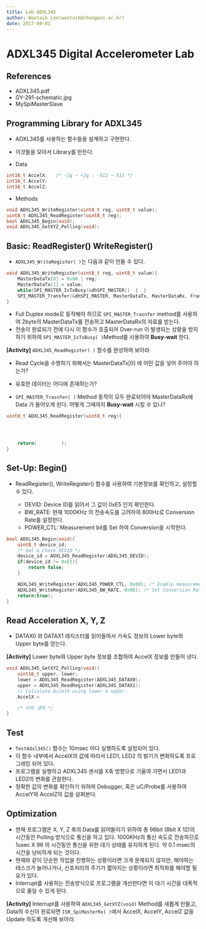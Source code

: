 ```yaml
---
title: Lab ADXL345  
author: Wootaik Lee(wootaik@changwon.ac.kr)  
date: 2017-09-01  
---
```


# ADXL345 Digital Accelerometer Lab  

## References

*   ADXL345.pdf
*   GY-291-schematic.jpg
*   MySpiMasterSlave


## Programming Library for ADXL345

*   ADXL345를 사용하는 함수들을 설계하고 구현한다.  
*   이것들을 모아서 Library를 만든다.



*   Data

```c
int16_t AccelX;   /* -2g ~ +2g : -512 ~ 511 */
int16_t AccelY;
int16_t AccelZ;
```



*   Methods

```C
void ADXL345_WriteRegister(uint8_t reg, uint8_t value);
uint8_t ADXL345_ReadRegister(uint8_t reg);
bool ADXL345_Begin(void);
void ADXL345_GetXYZ_Polling(void);
```



## Basic: ReadRegister() WriteRegister()

*   `ADXL345_WriteRegister( )`는 다음과 같이 만들 수 있다.

```c
void ADXL345_WriteRegister(uint8_t reg, uint8_t value){
    MasterDataTx[0] = 0x00 | reg;
    MasterDataTx[1] = value;
    while(SPI_MASTER_IsTxBusy(&dhSPI_MASTER))  {  }
    SPI_MASTER_Transfer(&dhSPI_MASTER, MasterDataTx, MasterDataRx, FrameByte);
}
```

*   Full Duplex mode로 동작해야 하므로 `SPI_MASTER_Trasnfer` method를 사용하여 2byte의 MasterDataTx를 전송하고 MasterDataRx의 자료를 받는다.
*   전송이 완료되기 전에 다시 이 함수가 호출되어 Over-run 이 발생되는 상황을 방지하기 위하여 `SPI_MASTER_IsTxBusy( )`Method를 사용하여 **Busy-wait** 한다.

**[Activity]** `ADXL345_ReadRegister( )` 함수를 완성하여 보아라

*   Read Cycle을 수행하기 위해서는 MasterDataTx[0] 에 어떤 값을 넣어 주어야 하는가?

*   유효한 데이터는 어디에 존재하는가?

*   `SPI_MASTER_Trasnfer( )` Method 동작이 모두 완료되어야 MasterDataRx에 Data 가 들어오게 된다.  어떻게 그때까지 **Busy-wait** 시킬 수 있나?

```c
uint8_t ADXL345_ReadRegister(uint8_t reg){




	return(         );
}
```



## Set-Up: Begin()

*   ReadRegister(), WriteRegister() 함수를 사용하여 기본정보를 확인하고, 설정할 수 있다.

    *   DEVID: Device ID를 읽어서 그 값이 0xE5 인지 확인한다.
    *   BW_RATE: 현재 1000KHz 의 전송속도를 고려하여 800Hz로 Conversion Rate를 설정한다.
    *   POWER_CTL: Measurement bit를 Set 하여 Conversion을 시작한다.

```c
bool ADXL345_Begin(void){
	uint8_t device_id;
	/* Get & Check DEVID */
	device_id = ADXL345_ReadRegister(ADXL345_DEVID);
	if(device_id != 0xE5){
		return false;
	}

	ADXL345_WriteRegister(ADXL345_POWER_CTL, 0x08); /* Enable measurements */
	ADXL345_WriteRegister(ADXL345_BW_RATE, 0x0D); /* Set Conversion Rate 800Hz */
	return(true);
}
```




## Read Acceleration X, Y, Z

*   DATAX0 와 DATAX1 레지스터를 읽어들여서 가속도 정보의 Lower byte와 Upper byte를 얻는다.

**[Activity]** Lower byte와 Upper byte 정보를 조합하여 AccelX 정보를 만들어 낸다.

```c
void ADXL345_GetXYZ_Polling(void){
    uint16_t upper, lower;
    lower = ADXL345_ReadRegister(ADXL345_DATAX0);
    upper = ADXL345_ReadRegister(ADXL345_DATAX1);
    // Calculate AccelX using lower & upper
    AccelX = 

    /* 이하 생략 */
}
```


## Test

*   `TestAdxl345()` 함수는 10msec 마다 실행하도록 설정되어 있다.
*   이 함수 내부에서 AccelX의 값에 따라서 LED1, LED2 의 밝기가 변화하도록 프로그래밍 되어 있다.
*   프로그램을 실행하고 ADXL345 센서를 X축 방향으로 기울여 가면서 LED1과 LED2의 변화를 관찰한다.
*   정확한 값의 변화를 확인하기 위하여 Debugger, 혹은 uC/Probe를 사용하여 AccelY와 AccelZ의 값을 살펴본다.



## Optimization 

*   현재 프로그램은 X, Y, Z 축의 Data를 읽어들이기 위하여 총 96bit (8bit X 12)의 시간동안 Polling 방식으로 통신을 하고 있다.  1000KHz의 통신 속도로 전송하므로 1usec X 96 의 시간동안 통신을 위한 대기 상태를 유지하게 된다.  약 0.1 msec의 시간을 낭비하게 되는 것이다.  
*   현재와 같이 단순한 작업을 진행하는 상황이라면 크게 문제되지 않지만, 해야하는 테스크가 늘어나거나, 신호처리의 주기가 짧아지는 상황이라면 최적화를 해야할 필요가 있다.
*   Interrupt를 사용하는 전송방식으로 프로그램을 개선한다면 이 대기 시간을 대폭적으로 줄일 수 있게 된다.

**[Activity]** Interrupt를 사용하여 `ADXL345_GetXYZ(void)` Method를 새롭게 만들고, Data의 수신이 완료되면 `ISR_SpiMasterRx( )`에서 AccelX, AccelY, AccelZ 값을 Update 하도록 개선해 보아라.
